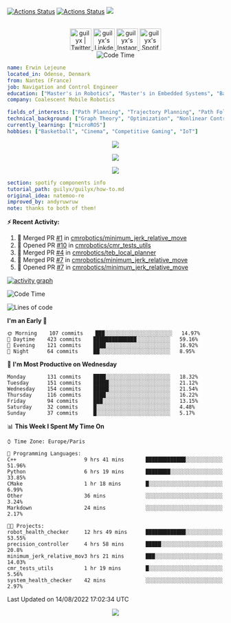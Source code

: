 [![Actions Status](https://github.com/guilyx/guilyx/workflows/wakatime-stats/badge.svg)](https://github.com/guilyx/guilyx/actions)
[![Actions Status](https://github.com/guilyx/guilyx/workflows/update-gh-activity/badge.svg)](https://github.com/guilyx/guilyx/actions)
![](https://visitor-badge.glitch.me/badge?page_id=guilyx.guilyx)

<p align="center">
<br/>
<a href="https://twitter.com/nthofhisname">
  <img alt="guilyx | Twitter" width="50px" src="https://user-images.githubusercontent.com/43545812/144034996-602b144a-16e1-41cc-99e7-c6040b20dcaf.png"/>
</a>
<a href="https://www.linkedin.com/in/erwinlejeune-lkn">
  <img alt="guilyx's LinkdeIN" width="50px" src="https://user-images.githubusercontent.com/43545812/144035037-0f415fc7-9f96-4517-a370-ccc6e78a714b.png" />
</a>
<a href="https://www.instagram.com/nthofhisname">
  <img alt="guilyx's Instagram" width="50px" src="https://user-images.githubusercontent.com/43545812/144035088-0dfb165f-8fe0-4d13-896c-876c29d2b128.png" />
</a>
<a href="https://open.spotify.com/user/11147618695?si=zZFn6uAGRLyoU02lsG50GA">
  <img alt="guilyx's Spotify" width="50px" src="https://user-images.githubusercontent.com/43545812/144035120-1ad5169b-91c7-4078-bef9-6a82c733f373.png" />
</a>
<br>
<img alt="Code Time" src="https://img.shields.io/endpoint?style=flat&url=https://codetime-api.datreks.com/badge/1615?logoColor=white%26project=%26recentMS=0%26showProject=false" />
</p>

```yaml
name: Erwin Lejeune
located_in: Odense, Denmark
from: Nantes (France)
job: Navigation and Control Engineer
education: ["Master's in Robotics", "Master's in Embedded Systems", "Bachelor's in Electronics"]
company: Coalescent Mobile Robotics

fields_of_interests: ["Path Planning", "Trajectory Planning", "Path Following", "Behaviour Planning", "Localization", "Sensor Fusion", "Embedded Systems"]
technical_background: ["Graph Theory", "Optimization", "Nonlinear Control", "Real-Time Systems", "Automated Planning"]
currently_learning: ["microROS"]
hobbies: ["Basketball", "Cinema", "Competitive Gaming", "IoT"]
```

<p align="center">
  <img alig src="https://github-profile-trophy.vercel.app/?username=guilyx&column=6&rank=SSS,SS,S,AAA,AA,A,B,C" />
</p>

<p align="center">
  <a href="https://spotify-github-profile.vercel.app/api/view?uid=11147618695&redirect=true">
    <img src="https://spotify-github-profile.vercel.app/api/view?uid=11147618695&cover_image=true&theme=default&bar_color=e3e3e3&bar_color_cover=true">
  </a>
</p>

<p align="center">
  <img src="https://guilyx.vercel.app/api/top-played">
</p>
 
```yaml
section: spotify components info
tutorial_path: guilyx/guilyx/how-to.md
original_idea: natemoo-re
improved_by: andyruwruw
note: thanks to both of them!
```


**:zap: Recent Activity:**

<!--START_SECTION:activity-->
1. 🎉 Merged PR [#1](https://github.com/cmrobotics/minimum_jerk_relative_move/pull/1) in [cmrobotics/minimum_jerk_relative_move](https://github.com/cmrobotics/minimum_jerk_relative_move)
2. 💪 Opened PR [#10](https://github.com/cmrobotics/cmr_tests_utils/pull/10) in [cmrobotics/cmr_tests_utils](https://github.com/cmrobotics/cmr_tests_utils)
3. 🎉 Merged PR [#4](https://github.com/cmrobotics/teb_local_planner/pull/4) in [cmrobotics/teb_local_planner](https://github.com/cmrobotics/teb_local_planner)
4. 🎉 Merged PR [#7](https://github.com/cmrobotics/minimum_jerk_relative_move/pull/7) in [cmrobotics/minimum_jerk_relative_move](https://github.com/cmrobotics/minimum_jerk_relative_move)
5. 💪 Opened PR [#7](https://github.com/cmrobotics/minimum_jerk_relative_move/pull/7) in [cmrobotics/minimum_jerk_relative_move](https://github.com/cmrobotics/minimum_jerk_relative_move)
<!--END_SECTION:activity-->

[![activity graph](https://activity-graph.herokuapp.com/graph?username=guilyx&custom_title=Erwin's%20activity%20graph&theme=github-light&hide_border=true)](https://github.com/ashutosh00710/github-readme-activity-graph)

<!--START_SECTION:waka-->
![Code Time](http://img.shields.io/badge/Code%20Time-0%20secs-blue)

![Lines of code](https://img.shields.io/badge/From%20Hello%20World%20I%27ve%20Written-293%20Thousand%20lines%20of%20code-blue)

**I'm an Early 🐤** 

```text
🌞 Morning    107 commits    ███░░░░░░░░░░░░░░░░░░░░░░   14.97% 
🌆 Daytime    423 commits    ██████████████░░░░░░░░░░░   59.16% 
🌃 Evening    121 commits    ████░░░░░░░░░░░░░░░░░░░░░   16.92% 
🌙 Night      64 commits     ██░░░░░░░░░░░░░░░░░░░░░░░   8.95%

```
📅 **I'm Most Productive on Wednesday** 

```text
Monday       131 commits    ████░░░░░░░░░░░░░░░░░░░░░   18.32% 
Tuesday      151 commits    █████░░░░░░░░░░░░░░░░░░░░   21.12% 
Wednesday    154 commits    █████░░░░░░░░░░░░░░░░░░░░   21.54% 
Thursday     116 commits    ████░░░░░░░░░░░░░░░░░░░░░   16.22% 
Friday       94 commits     ███░░░░░░░░░░░░░░░░░░░░░░   13.15% 
Saturday     32 commits     █░░░░░░░░░░░░░░░░░░░░░░░░   4.48% 
Sunday       37 commits     █░░░░░░░░░░░░░░░░░░░░░░░░   5.17%

```


📊 **This Week I Spent My Time On** 

```text
⌚︎ Time Zone: Europe/Paris

💬 Programming Languages: 
C++                      9 hrs 41 mins       █████████████░░░░░░░░░░░░   51.96% 
Python                   6 hrs 19 mins       ████████░░░░░░░░░░░░░░░░░   33.85% 
CMake                    1 hr 18 mins        █░░░░░░░░░░░░░░░░░░░░░░░░   6.99% 
Other                    36 mins             ░░░░░░░░░░░░░░░░░░░░░░░░░   3.24% 
Markdown                 24 mins             ░░░░░░░░░░░░░░░░░░░░░░░░░   2.17%

🐱‍💻 Projects: 
robot_health_checker     12 hrs 49 mins      █████████████░░░░░░░░░░░░   53.55% 
precision_controller     4 hrs 58 mins       █████░░░░░░░░░░░░░░░░░░░░   20.8% 
minimum_jerk_relative_mov3 hrs 21 mins       ███░░░░░░░░░░░░░░░░░░░░░░   14.03% 
cmr_tests_utils          1 hr 19 mins        █░░░░░░░░░░░░░░░░░░░░░░░░   5.56% 
system_health_checker    42 mins             ░░░░░░░░░░░░░░░░░░░░░░░░░   2.97%

```


 Last Updated on 14/08/2022 17:02:34 UTC
<!--END_SECTION:waka-->

<p align="center">
  <img src="https://capsule-render.vercel.app/api?type=waving&color=gradient&height=60&section=footer"/>
</p>
